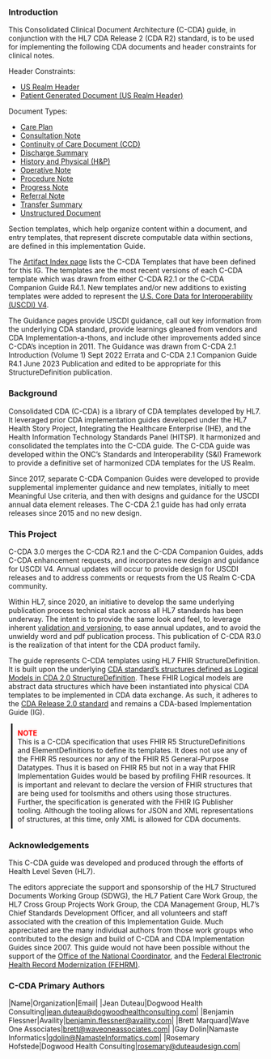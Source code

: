 ### Introduction

This Consolidated Clinical Document Architecture (C-CDA) guide, in conjunction with the HL7 CDA Release 2 (CDA R2) standard, is to be used for implementing the following CDA documents and header constraints for clinical notes.

Header Constraints:

* <a href="StructureDefinition-USRealmHeader.html">US Realm Header</a>
* <a href="StructureDefinition-USRealmHeaderforPatientGeneratedDocument.html">Patient Generated Document (US Realm Header)</a>

Document Types:

* <a href="StructureDefinition-CarePlan.html">Care Plan</a>
* <a href="StructureDefinition-ConsultationNote.html">Consultation Note</a>
* <a href="StructureDefinition-ContinuityofCareDocumentCCD.html">Continuity of Care Document (CCD)</a>
* <a href="StructureDefinition-DischargeSummary.html">Discharge Summary</a>
* <a href="StructureDefinition-HistoryandPhysical.html">History and Physical (H&P)</a>
* <a href="StructureDefinition-OperativeNote.html">Operative Note</a>
* <a href="StructureDefinition-ProcedureNote.html">Procedure Note</a>
* <a href="StructureDefinition-ProgressNote.html">Progress Note</a>
* <a href="StructureDefinition-ReferralNote.html">Referral Note</a>
* <a href="StructureDefinition-TransferSummary.html">Transfer Summary</a>
* <a href="StructureDefinition-UnstructuredDocument.html">Unstructured Document</a>

Section templates, which help organize content within a document, and entry templates, that represent discrete computable data within sections, are defined in this implementation Guide.

The [Artifact Index page](artifacts.html) lists the C-CDA Templates that have been defined for this IG. The templates are the most recent versions of each C-CDA template which was drawn from either C-CDA R2.1 or the C-CDA Companion Guide R4.1. New templates and/or new additions to existing templates were added to represent the [U.S. Core Data for Interoperability (USCDI) V4](https://www.healthit.gov/isa/sites/isa/files/2023-10/USCDI-Version-4-October-2023-Errata-Final.pdf).

The Guidance pages provide USCDI guidance, call out key information from the underlying CDA standard, provide learnings gleaned from vendors and CDA Implementation-a-thons, and include other improvements added since C-CDA’s inception in 2011. The Guidance was drawn from  C-CDA 2.1 Introduction (Volume 1) Sept 2022 Errata  and  C-CDA 2.1 Companion Guide R4.1 June 2023 Publication and edited to be appropriate for this StructureDefinition publication.

### Background
Consolidated CDA (C-CDA) is a library of CDA templates developed by HL7. It leveraged prior CDA implementation guides developed under the HL7 Health Story Project, Integrating the Healthcare Enterprise (IHE), and the Health Information Technology Standards Panel (HITSP). It harmonized and consolidated the templates into the C-CDA guide. The C-CDA guide was developed within the ONC’s Standards and Interoperability (S&I) Framework to provide a definitive set of harmonized CDA templates for the US Realm.

Since 2017, separate C-CDA Companion Guides were developed to provide supplemental implementer guidance and new templates, initially to meet Meaningful Use criteria, and then with designs and guidance for the USCDI annual data element releases. The C-CDA 2.1 guide has had only errata releases since 2015 and no new design.

### This Project

C-CDA 3.0 merges the C-CDA R2.1 and the C-CDA Companion Guides, adds C-CDA enhancement requests, and incorporates new design and guidance for USCDI V4.  Annual updates will occur to provide design for USCDI releases and to address comments or requests from the US Realm C-CDA community. 

Within HL7, since 2020, an initiative to develop the same underlying publication process technical stack across all HL7 standards has been underway. The intent is to provide the same look and feel, to leverage inherent [validation and versioning](validation.html), to ease annual updates, and to avoid the unwieldy word and pdf publication process. This publication of C-CDA R3.0 is the realization of that intent for the CDA product family.

The guide represents C-CDA templates using HL7 FHIR StructureDefinition. It is built upon the underlying [CDA standard’s structures defined as Logical Models in CDA 2.0 StructureDefinition](https://build.fhir.org/ig/HL7/CDA-core-2.0/). These FHIR Logical models are abstract data structures which have been instantiated into physical CDA templates to be implemented in CDA data exchange. As such, it adheres to the [CDA Release 2.0 standard](https://www.hl7.org/implement/standards/product_brief.cfm?product_id=7) and remains a CDA-based Implementation Guide (IG). 

<style>
	.important::before {
	  white-space: pre;
	  content: "NOTE\A ";
	  #background-color: yellow;
	  color: red;
	  font-weight: bold;
	}
	.important{
	    margin: 5px;
	    padding: 10px;
	    border-left-style: solid;
	}
</style>
<p class="important">
	This is a C-CDA specification that uses FHIR R5 StructureDefinitions and ElementDefinitions to define its templates.  It does not use any of the FHIR R5 resources nor any of the FHIR R5 General-Purpose Datatypes.  Thus it is based on FHIR R5 but not in a way that FHIR Implementation Guides would be based by profiling FHIR resources.  It is important and relevant to declare the version of FHIR structures that are being used for toolsmiths and others using those structures.
	Further, the specification is generated with the FHIR IG Publisher tooling.  Although the tooling allows for JSON and XML representations of structures, at this time, only XML is allowed for CDA documents.
</p>

### Acknowledgements

This C-CDA guide was developed and produced through the efforts of Health Level Seven (HL7).

The editors appreciate the support and sponsorship of the HL7 Structured Documents Working Group (SDWG), the HL7 Patient Care Work Group, the HL7 Cross Group Projects Work Group, the CDA Management Group, HL7’s Chief Standards Development Officer, and all volunteers and staff associated with the creation of this Implementation Guide.  Much appreciated are the many individual authors from those work groups who contributed to the design and build of C-CDA and CDA Implementation Guides since 2007.
This guide would not have been possible without the support of the [Office of the National Coordinator](https://www.healthit.gov), and the [Federal Electronic Health Record Modernization (FEHRM)](https://www.fehrm.gov).
	
### C-CDA Primary Authors

|Name|Organization|Email|
|Jean Duteau|Dogwood Health Consulting|jean.duteau@dogwoodhealthconsulting.com|
|Benjamin Flessner|Availity|benjamin.flessner@availity.com|
|Brett Marquard|Wave One Associates|brett@waveoneassociates.com|
|Gay Dolin|Namaste Informatics|gdolin@NamasteInformatics.com|
|Rosemary Hofstede|Dogwood Health Consulting|rosemary@duteaudesign.com|
